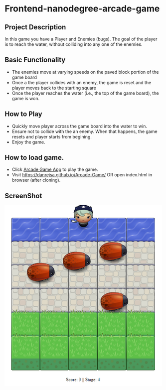 # Frontend-nanodegree-arcade-game
 


## Project Description
In this game you have a Player and Enemies (bugs). The goal of the player is to reach the water, without colliding into any one of the enemies.

## Basic Functionality
* The enemies move at varying speeds on the paved block portion of the game board
* Once a the player collides with an enemy, the game is reset and the player moves back to the starting square
* Once the player reaches the water (i.e., the top of the game board), the game is won.


## How to Play
* Quickly move player across the game board into the water to win.
* Ensure not to collide with the an enemy. When that happens, the game resets and player starts from begining.
* Enjoy the game.

## How to load game.
* Click [Arcade Game App](https://danrejsa.github.io/Arcade-Game/) to play the game.
* Visit https://danrejsa.github.io/Arcade-Game/ OR open index.html in browser (after cloning).



## ScreenShot
![Screenshot](screenshot.png)











